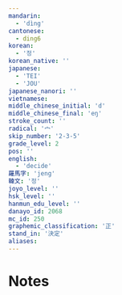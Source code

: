 ```yaml
---
mandarin:
  - 'dìng'
cantonese:
  - ding6
korean:
  - '정'
korean_native: ''
japanese:
  - 'TEI'
  - 'JOU'
japanese_nanori: ''
vietnamese:
middle_chinese_initial: 'd'
middle_chinese_final: 'eŋ'
stroke_count: ''
radical: '宀'
skip_number: '2-3-5'
grade_level: 2
pos: ''
english:
  - 'decide'
羅馬字: 'jeng'
韓文: '정'
joyo_level: ''
hsk_level: ''
hanmun_edu_level: ''
danayo_id: 2068
mc_id: 250
graphemic_classification: '正'
stand_in: '決定'
aliases:
---
```


# Notes
